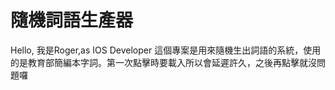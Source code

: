 # 隨機詞語生產器
Hello, 我是Roger,as IOS Developer
這個專案是用來隨機生出詞語的系統，使用的是教育部簡編本字詞。第一次點擊時要載入所以會延遲許久，之後再點擊就沒問題囉
